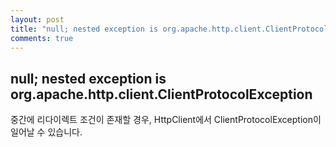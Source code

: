 ```yaml
---
layout: post
title: "null; nested exception is org.apache.http.client.ClientProtocolException"
comments: true
---
```


null; nested exception is org.apache.http.client.ClientProtocolException
---

중간에 리다이렉트 조건이 존재할 경우,
HttpClient에서 ClientProtocolException이 일어날 수 있습니다.
